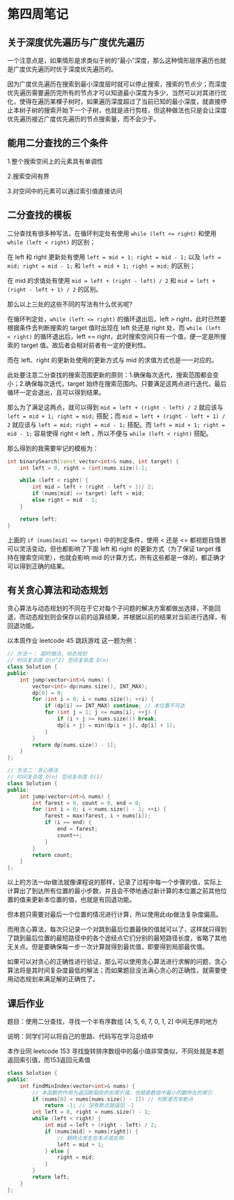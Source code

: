 # 第四周笔记

## 关于深度优先遍历与广度优先遍历

一个注意点是，如果情形是求类似于树的“最小”深度，那么这种情形层序遍历也就是广度优先遍历时优于深度优先遍历的。

因为广度优先遍历在搜索到最小深度层时就可以停止搜索，搜索的节点少；而深度优先遍历需要遍历完所有的节点才可以知道最小深度为多少，当然可以对其进行优化，使得在遍历某棵子树时，如果遍历深度超过了当前已知的最小深度，就直接停止本树子树的搜索开始下一个子树，也就是进行剪枝，但这种做法也只是会让深度优先遍历接近广度优先遍历的节点搜索量，而不会少于。

## 能用二分查找的三个条件

1.整个搜索空间上的元素具有单调性

2.搜索空间有界

3.对空间中的元素可以通过索引值直接访问

## 二分查找的模板

二分查找有很多种写法，在循环判定处有使用 ```while (left <= right)``` 和使用 ```while (left < right)``` 的区别；

在 left 和 right 更新处有使用 ```left = mid + 1; right = mid - 1;``` 以及 ```left = mid; right = mid - 1;``` 和 ```left = mid + 1; right = mid;``` 的区别；

在 mid 的求值处有使用 ``` mid = left + (right - left) / 2 ``` 和 ``` mid = left + (right - left + 1) / 2 ``` 的区别。

那么以上三处的这些不同的写法有什么优劣呢?

在循环判定处，```while (left <= right)``` 的循环退出后，left > right，此时已然要根据条件去判断搜索的 target 值时出现在 left 处还是 right 处，而 ```while (left < right)``` 的循环退出后，left == right，此时搜索空间只有一个值，便一定是所搜索的 target 值。故后者会相对前者有一定的便利性。

而在 left、right 的更新处使用的更新方式与 mid 的求值方式也是一一对应的。

此处要注意二分查找的搜索范围更新的原则：1.确保每次迭代，搜索范围都会变小；2.确保每次迭代，target 始终在搜索范围内。只要满足这两点进行迭代，最后循环一定会退出，且可以得到结果。

那么为了满足这两点，就可以得到 ``` mid = left + (right - left) / 2 ``` 就应该与 ```left = mid + 1; right = mid;``` 搭配；而 ``` mid = left + (right - left + 1) / 2 ``` 就应该与 ```left = mid; right = mid - 1;``` 搭配。而 ```left = mid + 1; right = mid - 1;``` 容易使得 right < left ，所以不便与 ```while (left < right)``` 搭配。

那么得到的我需要牢记的模板为：

```cpp
int binarySearch(const vector<int>& nums, int target) {
    int left = 0, right = (int)nums.size()-1;

    while (left < right) {
        int mid = left + (right - left + 1)/ 2;
        if (nums[mid] <= target) left = mid;
        else right = mid - 1;
    }

    return left;
}
```

上面的 ``` if (nums[mid] <= target) ``` 中的判定条件，使用 < 还是 <= 都视题目情景可以灵活变动，但也都影响了下面 left 和 right 的更新方式（为了保证 target 维持在搜索空间里），也就会影响 mid 的计算方式，所有这些都是一体的，都正确才可以得到正确的结果。

## 有关贪心算法和动态规划

贪心算法与动态规划的不同在于它对每个子问题的解决方案都做出选择，不能回退，而动态规划则会保存以前的运算结果，并根据以前的结果对当前进行选择，有回退功能。

以本周作业 leetcode 45 跳跃游戏 这一题为例：

```cpp
// 方法一： 超时做法，动态规划
// 时间复杂度 O(n^2) 空间复杂度 O(n)
class Solution {
public:
    int jump(vector<int>& nums) {
        vector<int> dp(nums.size(), INT_MAX);
        dp[0] = 0;
        for (int i = 0; i < nums.size(); ++i) {
            if (dp[i] == INT_MAX) continue; // 本位置不可达
            for (int j = 1; j <= nums[i]; ++j) {
                if (i + j >= nums.size()) break;
                dp[i + j] = min(dp[i + j], dp[i] + 1);
            }
        }
        return dp[nums.size() - 1];
    }
};

// 方法二：贪心做法
// 时间复杂度 O(n) 空间复杂度 O(1)
class Solution {
public:
    int jump(vector<int>& nums) {
        int farest = 0, count = 0, end = 0;
        for (int i = 0; i < nums.size() - 1; ++i) {
            farest = max(farest, i + nums[i]);
            if (i == end) {
                end = farest;
                count++;
            }
        }
        return count;
    }
};
```

以上的方法一dp做法就像课程说的那样，记录了过程中每一个步骤的值，实际上计算出了到达所有位置的最小步数，并且会不停地通过新计算的本位置之前其他位置的值来更新本位置的值，也就是有回退功能。

但本题只需要对最后一个位置的情况进行计算，所以使用此dp做法复杂度偏高。

而用贪心算法，每次只记录一个对跳到最后位置最快的值就可以了，这样就只得到了跳到最后位置的最短路径中的各个途经点它们分别的最短路径长度，省略了其他无关点。但是要确保每一步一次计算就得到最优值，即要得到局部最优值。

如果可以对贪心的正确性进行验证，那么可以使用贪心算法进行求解的问题，贪心算法将是其时间复杂度最低的解法；而如果题目没法满心贪心的正确性，就需要使用动态规划来满足解的正确性了。

## 课后作业

题目：使用二分查找，寻找一个半有序数组 [4, 5, 6, 7, 0, 1, 2] 中间无序的地方

说明：同学们可以将自己的思路、代码写在学习总结中

本作业同 leetcode 153 寻找旋转排序数组中的最小值非常类似，不同处就是本题返回索引值，而153返回元素值

```cpp
class Solution {
public:
    int findMinIndex(vector<int>& nums) {
        // 本函数的作用为返回断裂处的右索引值，也就是数组中最小的数所在的索引
        if (nums[0] < nums[nums.size() - 1]) // 判断是否有断点
            return -1; // 没有断点就返回 -1
        int left = 0, right = nums.size() - 1;
        while (left < right) {
            int mid = left + (right - left) / 2;
            if (nums[mid] > nums[right]) {
                // 翻转点发生在本点或右侧
                left = mid + 1;
            } else {
                right = mid;
            }
        }
        return left;
    }
};
```
